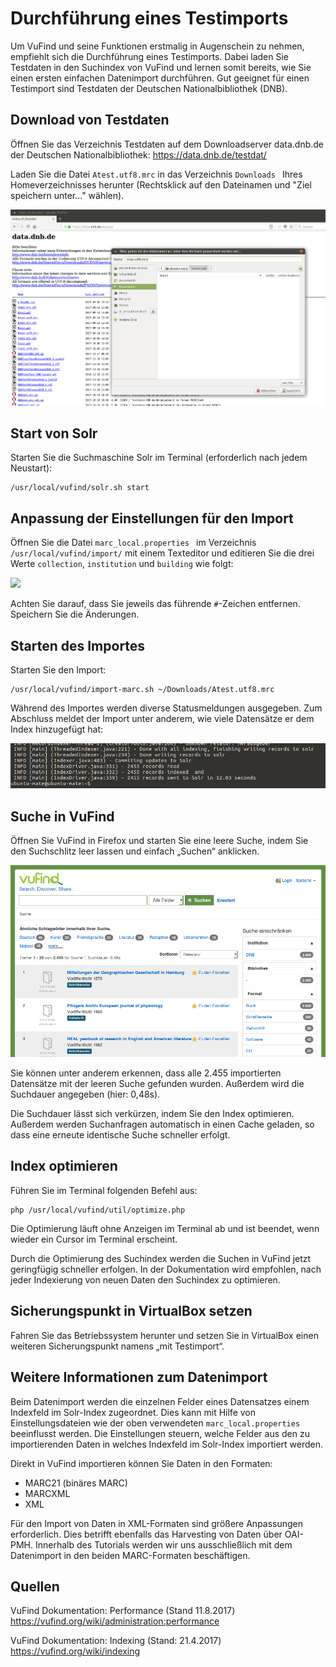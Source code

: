 # Durchführung eines Testimports

Um VuFind und seine Funktionen erstmalig in Augenschein zu nehmen, empfiehlt sich die Durchführung eines Testimports. Dabei laden Sie Testdaten in den Suchindex von VuFind und lernen somit bereits, wie Sie einen ersten einfachen Datenimport durchführen. Gut geeignet für einen Testimport sind Testdaten der Deutschen Nationalbibliothek (DNB).

## Download von Testdaten

Öffnen Sie das Verzeichnis Testdaten auf dem Downloadserver data.dnb.de der Deutschen Nationalbibliothek:
<https://data.dnb.de/testdat/>

Laden Sie die Datei ```Atest.utf8.mrc``` in das Verzeichnis ```Downloads ``` Ihres Homeverzeichnisses herunter (Rechtsklick auf den Dateinamen und "Ziel speichern unter..." wählen).

![](media/04/image1.png)

## Start von Solr

Starten Sie die Suchmaschine Solr im Terminal (erforderlich nach jedem Neustart):

```
/usr/local/vufind/solr.sh start
```

## Anpassung der Einstellungen für den Import

Öffnen Sie die Datei `marc_local.properties ` im Verzeichnis `/usr/local/vufind/import/` mit einem Texteditor und editieren Sie die drei Werte `collection`, `institution` und `building` wie folgt:

![](media/04/image3.png)

Achten Sie darauf, dass Sie jeweils das führende `#`-Zeichen entfernen. Speichern Sie die Änderungen.

## Starten des Importes

Starten Sie den Import:

```
/usr/local/vufind/import-marc.sh ~/Downloads/Atest.utf8.mrc
```

Während des Importes werden diverse Statusmeldungen ausgegeben. Zum Abschluss meldet der Import unter anderem, wie viele Datensätze er dem Index hinzugefügt hat:

![](media/04/image4.png)

## Suche in VuFind

Öffnen Sie VuFind in Firefox und starten Sie eine leere Suche, indem Sie den Suchschlitz leer lassen und einfach „Suchen“ anklicken.

![](media/04/image5.png)


Sie können unter anderem erkennen, dass alle 2.455 importierten Datensätze mit der leeren Suche gefunden wurden. Außerdem wird die Suchdauer angegeben (hier: 0,48s).

Die Suchdauer lässt sich verkürzen, indem Sie den Index optimieren. Außerdem werden Suchanfragen automatisch in einen Cache geladen, so dass eine erneute identische Suche schneller erfolgt.

## Index optimieren

Führen Sie im Terminal folgenden Befehl aus:

```
php /usr/local/vufind/util/optimize.php
```

Die Optimierung läuft ohne Anzeigen im Terminal ab und ist beendet, wenn wieder ein Cursor im Terminal erscheint.

Durch die Optimierung des Suchindex werden die Suchen in VuFind jetzt geringfügig schneller erfolgen. In der Dokumentation wird empfohlen, nach jeder Indexierung von neuen Daten den Suchindex zu optimieren.

## Sicherungspunkt in VirtualBox setzen

Fahren Sie das Betriebssystem herunter und setzen Sie in VirtualBox einen weiteren Sicherungspunkt namens „mit Testimport“.

## Weitere Informationen zum Datenimport

Beim Datenimport werden die einzelnen Felder eines Datensatzes einem Indexfeld im Solr-Index zugeordnet. Dies kann mit Hilfe von Einstellungsdateien wie der oben verwendeten ```marc_local.properties``` beeinflusst werden. Die Einstellungen steuern, welche Felder aus den zu importierenden Daten in welches Indexfeld im Solr-Index importiert werden.

Direkt in VuFind importieren können Sie Daten in den Formaten:

* MARC21 (binäres MARC)
* MARCXML
* XML

Für den Import von Daten in XML-Formaten sind größere Anpassungen erforderlich. Dies betrifft ebenfalls das Harvesting von Daten über OAI-PMH. Innerhalb des Tutorials werden wir uns ausschließlich mit dem Datenimport in den beiden MARC-Formaten beschäftigen.

## Quellen

VuFind Dokumentation: Performance (Stand 11.8.2017)
<https://vufind.org/wiki/administration:performance>

VuFind Dokumentation: Indexing (Stand: 21.4.2017)
<https://vufind.org/wiki/indexing>